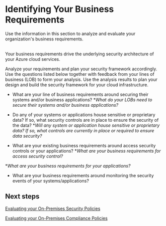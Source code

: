# Identifying Your Business Requirements

Use the information in this section to analyze and evaluate your organization's business requirements.  
  

Your business requirements drive the underlying security architecture of your Azure cloud services. 

Analyze your requirements and plan your security framework accordingly. Use the questions listed below together with feedback from your lines of business (LOB) to form your analysis. Use the analysis results to plan your design and build the security framework for your cloud infrastructure.


- What are your line of business requirements around securing their systems and/or business applications? 
**What do your LOBs need to secure their systems and/or business applications?*

- Do any of your systems or applications house sensitive or proprietary data? If so, what security controls are in place to ensure the security of the data? 
**Will any system or application house sensitive or proprietary data? If so, what controls are currently in place or required to ensure data security?*

- What are your existing business requirements around access security controls or your applications? 
**What are your business requirements for access security control?*

**What are your business requirements for your applications?*


- What are your business requirements around monitoring the security events of your systems/applications? 






 


## Next steps 

[Evaluating your On-Premises Security Policies](https://github.com/nmcgregor/Azure-Security/blob/master/1.1-Evaluating-your-On-Premise-Security-Policies.md)



 

[Evaluating your On-Premises Compliance Policies](https://github.com/nmcgregor/Azure-Security/blob/master/1.2-Evaluating-your-On-Premise-Compliance-Policies.md)

